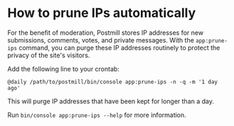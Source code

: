 # How to prune IPs automatically

For the benefit of moderation, Postmill stores IP addresses for new submissions,
comments, votes, and private messages. With the `app:prune-ips` command, you can
purge these IP addresses routinely to protect the privacy of the site's
visitors.

Add the following line to your crontab:

    @daily /path/to/postmill/bin/console app:prune-ips -n -q -m '1 day ago'

This will purge IP addresses that have been kept for longer than a day.

Run `bin/console app:prune-ips --help` for more information.
